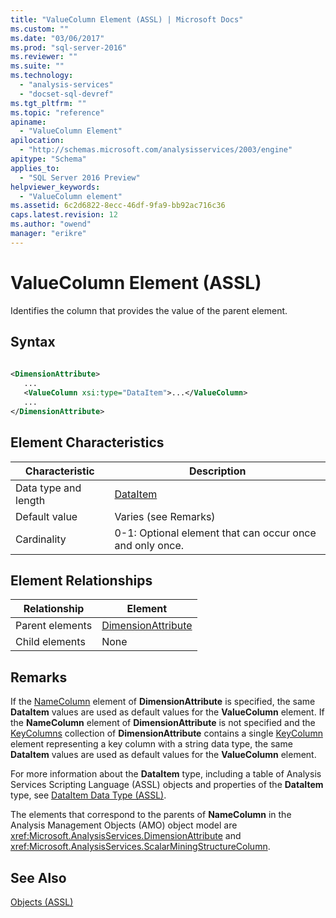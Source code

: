 ```yaml
---
title: "ValueColumn Element (ASSL) | Microsoft Docs"
ms.custom: ""
ms.date: "03/06/2017"
ms.prod: "sql-server-2016"
ms.reviewer: ""
ms.suite: ""
ms.technology: 
  - "analysis-services"
  - "docset-sql-devref"
ms.tgt_pltfrm: ""
ms.topic: "reference"
apiname: 
  - "ValueColumn Element"
apilocation: 
  - "http://schemas.microsoft.com/analysisservices/2003/engine"
apitype: "Schema"
applies_to: 
  - "SQL Server 2016 Preview"
helpviewer_keywords: 
  - "ValueColumn element"
ms.assetid: 6c2d6822-8ecc-46df-9fa9-bb92ac716c36
caps.latest.revision: 12
ms.author: "owend"
manager: "erikre"
---
```

# ValueColumn Element (ASSL)
  Identifies the column that provides the value of the parent element.  
  
## Syntax  
  
```xml  
  
<DimensionAttribute>  
   ...  
   <ValueColumn xsi:type="DataItem">...</ValueColumn>  
   ...  
</DimensionAttribute>  
```  
  
## Element Characteristics  
  
|Characteristic|Description|  
|--------------------|-----------------|  
|Data type and length|[DataItem](../../../analysis-services/scripting/data-type/dataitem-data-type-assl.md)|  
|Default value|Varies (see Remarks)|  
|Cardinality|0-1: Optional element that can occur once and only once.|  
  
## Element Relationships  
  
|Relationship|Element|  
|------------------|-------------|  
|Parent elements|[DimensionAttribute](../../../analysis-services/scripting/data-type/dimensionattribute-data-type-assl.md)|  
|Child elements|None|  
  
## Remarks  
 If the [NameColumn](../../../analysis-services/scripting/objects/namecolumn-element-assl.md) element of **DimensionAttribute** is specified, the same **DataItem** values are used as default values for the **ValueColumn** element. If the **NameColumn** element of **DimensionAttribute** is not specified and the [KeyColumns](../../../analysis-services/scripting/collections/keycolumns-element-assl.md) collection of **DimensionAttribute** contains a single [KeyColumn](../../../analysis-services/scripting/objects/keycolumn-element-assl.md) element representing a key column with a string data type, the same **DataItem** values are used as default values for the **ValueColumn** element.  
  
 For more information about the **DataItem** type, including a table of Analysis Services Scripting Language (ASSL) objects and properties of the **DataItem** type, see [DataItem Data Type &#40;ASSL&#41;](../../../analysis-services/scripting/data-type/dataitem-data-type-assl.md).  
  
 The elements that correspond to the parents of **NameColumn** in the Analysis Management Objects (AMO) object model are <xref:Microsoft.AnalysisServices.DimensionAttribute> and <xref:Microsoft.AnalysisServices.ScalarMiningStructureColumn>.  
  
## See Also  
 [Objects &#40;ASSL&#41;](../../../analysis-services/scripting/objects/objects-assl.md)  
  
  